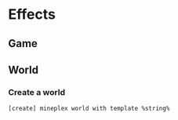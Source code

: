 # Effects

## Game

## World

### Create a world

```
[create] mineplex world with template %string%
```